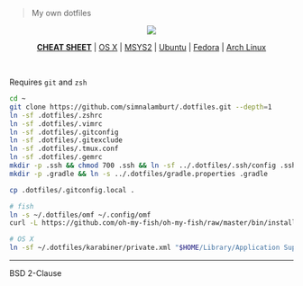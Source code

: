 > My own dotfiles

<p align=center>
  <a href="https://github.com/simnalamburt">
    <img src="https://raw.githubusercontent.com/simnalamburt/.dotfiles/resources/logo.png">
  </a>
</p>

<p align=center>
  <b><a href="docs/cheatsheet.md">CHEAT SHEET</a></b> |
  <a href="docs/os-x.md">OS X</a> |
  <a href="docs/msys2.md">MSYS2</a> |
  <a href="docs/ubuntu.md">Ubuntu</a> |
  <a href="docs/fedora.md">Fedora</a> |
  <a href="docs/arch.md">Arch Linux</a>
</p>

<br>

Requires `git` and `zsh`

```bash
cd ~
git clone https://github.com/simnalamburt/.dotfiles.git --depth=1
ln -sf .dotfiles/.zshrc
ln -sf .dotfiles/.vimrc
ln -sf .dotfiles/.gitconfig
ln -sf .dotfiles/.gitexclude
ln -sf .dotfiles/.tmux.conf
ln -sf .dotfiles/.gemrc
mkdir -p .ssh && chmod 700 .ssh && ln -sf ../.dotfiles/.ssh/config .ssh
mkdir -p .gradle && ln -s ../.dotfiles/gradle.properties .gradle

cp .dotfiles/.gitconfig.local .

# fish
ln -s ~/.dotfiles/omf ~/.config/omf
curl -L https://github.com/oh-my-fish/oh-my-fish/raw/master/bin/install | fish

# OS X
ln -sf ~/.dotfiles/karabiner/private.xml "$HOME/Library/Application Support/Karabiner"
```

--------

BSD 2-Clause
